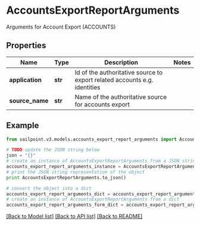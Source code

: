 # AccountsExportReportArguments

Arguments for Account Export (ACCOUNTS)

## Properties

Name | Type | Description | Notes
------------ | ------------- | ------------- | -------------
**application** | **str** | Id of the authoritative source to export related accounts e.g. identities | 
**source_name** | **str** | Name of the authoritative source for accounts export | 

## Example

```python
from sailpoint.v3.models.accounts_export_report_arguments import AccountsExportReportArguments

# TODO update the JSON string below
json = "{}"
# create an instance of AccountsExportReportArguments from a JSON string
accounts_export_report_arguments_instance = AccountsExportReportArguments.from_json(json)
# print the JSON string representation of the object
print AccountsExportReportArguments.to_json()

# convert the object into a dict
accounts_export_report_arguments_dict = accounts_export_report_arguments_instance.to_dict()
# create an instance of AccountsExportReportArguments from a dict
accounts_export_report_arguments_form_dict = accounts_export_report_arguments.from_dict(accounts_export_report_arguments_dict)
```
[[Back to Model list]](../README.md#documentation-for-models) [[Back to API list]](../README.md#documentation-for-api-endpoints) [[Back to README]](../README.md)


